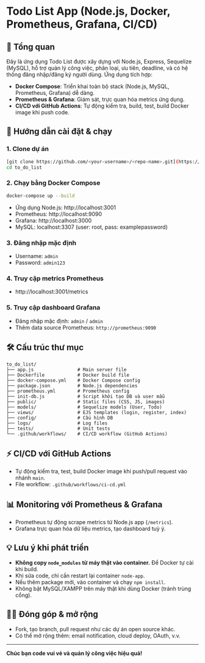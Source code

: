 # Todo List App (Node.js, Docker, Prometheus, Grafana, CI/CD)

## 📝 Tổng quan
Đây là ứng dụng Todo List được xây dựng với Node.js, Express, Sequelize (MySQL), hỗ trợ quản lý công việc, phân loại, ưu tiên, deadline, và có hệ thống đăng nhập/đăng ký người dùng. Ứng dụng tích hợp:
- **Docker Compose**: Triển khai toàn bộ stack (Node.js, MySQL, Prometheus, Grafana) dễ dàng.
- **Prometheus & Grafana**: Giám sát, trực quan hóa metrics ứng dụng.
- **CI/CD với GitHub Actions**: Tự động kiểm tra, build, test, build Docker image khi push code.

## 🚀 Hướng dẫn cài đặt & chạy

### 1. Clone dự án
```bash
[git clone https://github.com/<your-username>/<repo-name>.git](https://github.com/NguyenAnhDucDev/to_do_list_nodejs)
cd to_do_list
```

### 2. Chạy bằng Docker Compose
```bash
docker-compose up --build
```
- Ứng dụng Node.js: http://localhost:3001
- Prometheus: http://localhost:9090
- Grafana: http://localhost:3000
- MySQL: localhost:3307 (user: root, pass: examplepassword)

### 3. Đăng nhập mặc định
- Username: `admin`
- Password: `admin123`

### 4. Truy cập metrics Prometheus
- http://localhost:3001/metrics

### 5. Truy cập dashboard Grafana
- Đăng nhập mặc định: `admin` / `admin`
- Thêm data source Prometheus: `http://prometheus:9090`

## 🛠️ Cấu trúc thư mục
```
to_do_list/
├── app.js                # Main server file
├── Dockerfile            # Docker build file
├── docker-compose.yml    # Docker Compose config
├── package.json          # Node.js dependencies
├── prometheus.yml        # Prometheus config
├── init-db.js            # Script khởi tạo DB và user mẫu
├── public/               # Static files (CSS, JS, images)
├── models/               # Sequelize models (User, Todo)
├── views/                # EJS templates (login, register, index)
├── config/               # Cấu hình DB
├── logs/                 # Log files
├── tests/                # Unit tests
└── .github/workflows/    # CI/CD workflow (GitHub Actions)
```

## ⚡ CI/CD với GitHub Actions
- Tự động kiểm tra, test, build Docker image khi push/pull request vào nhánh `main`.
- File workflow: `.github/workflows/ci-cd.yml`

## 📊 Monitoring với Prometheus & Grafana
- Prometheus tự động scrape metrics từ Node.js app (`/metrics`).
- Grafana trực quan hóa dữ liệu metrics, tạo dashboard tuỳ ý.

## 💡 Lưu ý khi phát triển
- **Không copy `node_modules` từ máy thật vào container.** Để Docker tự cài khi build.
- Khi sửa code, chỉ cần restart lại container `node-app`.
- Nếu thêm package mới, vào container và chạy `npm install`.
- Không bật MySQL/XAMPP trên máy thật khi dùng Docker (tránh trùng cổng).

## 🧑‍💻 Đóng góp & mở rộng
- Fork, tạo branch, pull request như các dự án open source khác.
- Có thể mở rộng thêm: email notification, cloud deploy, OAuth, v.v.

---
**Chúc bạn code vui vẻ và quản lý công việc hiệu quả!** 

